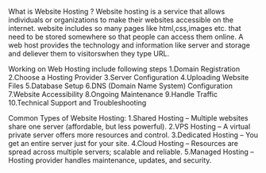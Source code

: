 What is Website Hosting ?
Website hosting is a service that allows individuals or organizations to make their websites accessible on the internet.
website includes so many pages like html,css,images etc.
that need to be stored somewhere so that people can access them online.
A web host provides the technology and information like server and storage and deliever them to visitorswhen they type URL.

Working on Web Hosting include following steps 
1.Domain Registration
2.Choose a Hosting Provider
3.Server Configuration
4.Uploading Website Files
5.Database Setup
6.DNS (Domain Name System) Configuration
7.Website Accessibility
8.Ongoing Maintenance
9.Handle Traffic
10.Technical Support and Troubleshooting

Common Types of Website Hosting:
1.Shared Hosting – Multiple websites share one server (affordable, but less powerful).
2.VPS Hosting – A virtual private server offers more resources and control.
3.Dedicated Hosting – You get an entire server just for your site.
4.Cloud Hosting – Resources are spread across multiple servers; scalable and reliable.
5.Managed Hosting – Hosting provider handles maintenance, updates, and security.